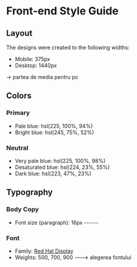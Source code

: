 # Front-end Style Guide

## Layout

The designs were created to the following widths:

- Mobile: 375px
- Desktop: 1440px


-> partea de media pentru pc
## Colors

### Primary

- Pale blue: hsl(225, 100%, 94%)
- Bright blue: hsl(245, 75%, 52%)

### Neutral

- Very pale blue: hsl(225, 100%, 98%)
- Desaturated blue: hsl(224, 23%, 55%)
- Dark blue: hsl(223, 47%, 23%)

## Typography

### Body Copy

- Font size (paragraph): 16px ------

### Font

- Family: [Red Hat Display](https://fonts.google.com/specimen/Red+Hat+Display)
- Weights: 500, 700, 900
---> alegerea fontului